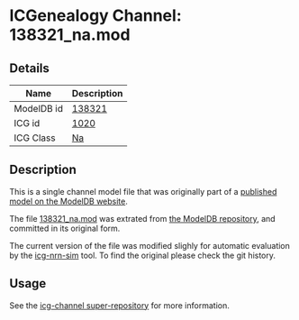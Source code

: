 # ICGenealogy Channel: 138321\_na.mod

## Details

Name | Description
---- | -----------
ModelDB id | [138321](http://senselab.med.yale.edu/ModelDB/ShowModel.cshtml?model=138321)
ICG id | [1020](http://icg.neurotheory.ox.ac.uk/channels/2/1020)
ICG Class | [Na](http://icg.neurotheory.ox.ac.uk/channels/2)

## Description

This is a single channel model file that was originally part of a [published model on the ModelDB website](http://senselab.med.yale.edu/ModelDB/ShowModel.cshtml?model=138321).


The file [138321\_na.mod](138321_na.mod) was extrated from [the ModelDB repository](http://senselab.med.yale.edu/ModelDB/ShowModel.cshtml?model=138321), and committed in its original form.

The current version of the file was modified slighly for automatic evaluation by the [icg-nrn-sim](https://github.com/icgenealogy/icg-nrn-sim) tool. To find the original please check the git history.


## Usage

See the [icg-channel super-repository](https://github.com/icgenealogy/icg-channels) for more information.